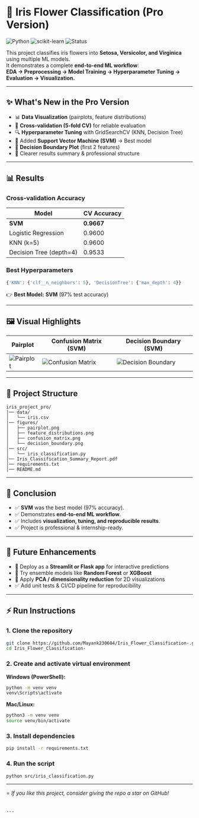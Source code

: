 # 🌸 Iris Flower Classification (Pro Version)

![Python](https://img.shields.io/badge/python-3.9%2B-blue.svg) 
![scikit-learn](https://img.shields.io/badge/scikit--learn-ML-orange) 
![Status](https://img.shields.io/badge/status-completed-brightgreen)

This project classifies iris flowers into **Setosa, Versicolor, and Virginica** using multiple ML models.  
It demonstrates a complete **end-to-end ML workflow**:  
**EDA → Preprocessing → Model Training → Hyperparameter Tuning → Evaluation → Visualization.**

---

## ✨ What's New in the Pro Version
- 📊 **Data Visualization** (pairplots, feature distributions)  
- 🔄 **Cross-validation (5-fold CV)** for reliable evaluation  
- 🔍 **Hyperparameter Tuning** with GridSearchCV (KNN, Decision Tree)  
- 🧠 Added **Support Vector Machine (SVM)** → Best model  
- 🎨 **Decision Boundary Plot** (first 2 features)  
- 📑 Clearer results summary & professional structure  

---

## 📊 Results

### Cross-validation Accuracy
| Model                   | CV Accuracy |
|--------------------------|-------------|
| **SVM**                  | **0.9667** |
| Logistic Regression      | 0.9600      |
| KNN (k=5)                | 0.9600      |
| Decision Tree (depth=4)  | 0.9533      |

### Best Hyperparameters
```python
{'KNN': {'clf__n_neighbors': 5}, 'DecisionTree': {'max_depth': 4}}
````

👉 **Best Model:** **SVM** (97% test accuracy)

---

## 🖼️ Visual Highlights

| Pairplot                          | Confusion Matrix (SVM)                            | Decision Boundary (SVM)                             |
| --------------------------------- | ------------------------------------------------- | --------------------------------------------------- |
| ![Pairplot](figures/pairplot.png) | ![Confusion Matrix](figures/confusion_matrix.png) | ![Decision Boundary](figures/decision_boundary.png) |

---

## 📂 Project Structure

```
iris_project_pro/
│── data/
│   └── iris.csv
│── figures/
│   ├── pairplot.png
│   ├── feature_distributions.png
│   ├── confusion_matrix.png
│   └── decision_boundary.png
│── src/
│   └── iris_classification.py
│── Iris_Classification_Summary_Report.pdf
│── requirements.txt
│── README.md
```

---

## 📝 Conclusion

* ✅ **SVM** was the best model (97% accuracy).
* ✅ Demonstrates **end-to-end ML workflow**.
* ✅ Includes **visualization, tuning, and reproducible results**.
* ✅ Project is professional & internship-ready.

---

## 🌱 Future Enhancements

* 🚀 Deploy as a **Streamlit or Flask app** for interactive predictions
* 🌳 Try ensemble models like **Random Forest** or **XGBoost**
* 🔎 Apply **PCA / dimensionality reduction** for 2D visualizations
* ✅ Add unit tests & CI/CD pipeline for reproducibility

---

## ⚡ Run Instructions

### 1. Clone the repository

```bash
git clone https://github.com/Mayank230604/Iris_Flower_Classification-.git
cd Iris_Flower_Classification-
```

### 2. Create and activate virtual environment

**Windows (PowerShell):**

```bash
python -m venv venv
venv\Scripts\activate
```

**Mac/Linux:**

```bash
python3 -m venv venv
source venv/bin/activate
```

### 3. Install dependencies

```bash
pip install -r requirements.txt
```

### 4. Run the script

```bash
python src/iris_classification.py
```

---

⭐ *If you like this project, consider giving the repo a star on GitHub!*

```

---

